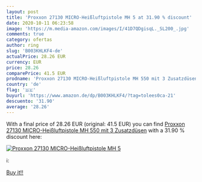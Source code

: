 ```yaml
---
layout: post
title: 'Proxxon 27130 MICRO-Heißluftpistole MH 5 at 31.90 % discount'
date: 2020-10-11 06:23:58
image: 'https://m.media-amazon.com/images/I/41D7QDgisqL._SL200_.jpg'
comments: true
category: ofertas
author: ring
slug: 'B003KHLKF4-de'
actualPrice: 28.26 EUR
currency: EUR
price: 28.26
comparePrice: 41.5 EUR
prodname: 'Proxxon 27130 MICRO-Heißluftpistole MH 550 mit 3 Zusatzdüsen'
country: 'de'
flag: '🇩🇪'
buyurl: 'https://www.amazon.de/dp/B003KHLKF4/?tag=tolees0ca-21'
descuento: '31.90'
average: '28.26'
---
```


With a final price of 28.26 EUR (original: 41.5 EUR) you can find [Proxxon 27130 MICRO-Heißluftpistole MH 550 mit 3 Zusatzdüsen](https://www.amazon.de/dp/B003KHLKF4/?tag=tolees0ca-21) with a  31.90 % discount here:

[![Proxxon 27130 MICRO-Heißluftpistole MH 5](https://m.media-amazon.com/images/I/41D7QDgisqL._SL200_.jpg)](https://www.amazon.de/dp/B003KHLKF4/?tag=tolees0ca-21)

ℹ️:


[Buy it!!](https://www.amazon.de/dp/B003KHLKF4/?tag=tolees0ca-21)
